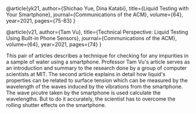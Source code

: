 @article{yk21,
   author={Shichao Yue, Dina Katabi},
   title={Liquid Testing with Your Smartphone},
   journal={Communications of the ACM},
   volume={64},
   year=2021,
   pages={75-83}
}

@article{v21,
   author={Tam Vu},
   title={Technical Perspective: Liquid Testing Using Built-in Phone Sensors},
   journal={Communications of the ACM},
   volume={64},
   year=2021,
   pages={74}
}

This pair of articles describes a technique for checking for any impurities in a sample of water using a smartphone. Professor Tam Vu's article serves as an introduction and summary to the research done by a group of computer scientists  at MIT. The second article explains in detail how liquid's properties can be related to surface tension which can be measured by the wavelength of the waves induced by the vibrations from the smartphone. The wave picutre taken by the smartphone is used calculate the wavelengths. But to do it accurately, the scientist has to overcome the rolling shutter effects on the smartphone.
